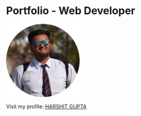 # Portfolio - Web Developer


<p align="left">
  <img height="200" width="200" src="Images/harshit-circular.png" />
</p>

<p align="left"> Visit my profile: <a target="_blank" href="https://harshitg123.github.io/portfolio/" /> HARSHIT GUPTA </p>
